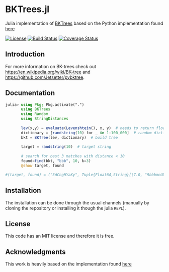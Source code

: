 # BKTrees.jl

Julia implementation of [BKTrees](https://en.wikipedia.org/wiki/BK-tree) based on the Python implementation found [here](https://github.com/Jetsetter/pybktree)

[![License](http://img.shields.io/badge/license-MIT-brightgreen.svg?style=flat)](LICENSE.md)
[![Build Status](https://travis-ci.org/zgornel/BKTrees.jl.svg?branch=master)](https://travis-ci.org/zgornel/BKTree.jl)
[![Coverage Status](https://coveralls.io/repos/github/zgornel/BKTrees.jl/badge.svg?branch=master)](https://coveralls.io/github/zgornel/BKTrees.jl?branch=master)



## Introduction

For more information on BK-trees check out https://en.wikipedia.org/wiki/BK-tree and https://github.com/Jetsetter/pybktree.

## Documentation

```julia
julia> using Pkg; Pkg.activate(".")
       using BKTrees
       using Random
       using StringDistances
       
       lev(x,y) = evaluate(Levenshtein(), x, y)  # needs to return floats 
       dictionary = [randstring(10) for _ in 1:100_000]  # random dictionary
       bkt = BKTree(lev, dictionary)  # build tree
       
       target = randstring(10)  # target string
       
       # search for best 3 matches with distance < 10
       found=find(bkt, "bbb", 10, k=3) 
       @show target, found

#(target, found) = ("3dCngHYaXy", Tuple{Float64,String}[(7.0, "9bbbmnUDOZ"), (7.0, "hbYZP7bmb5"), (7.0, "jDbjzOTbbR")])
```

## Installation

The installation can be done through the usual channels (manually by cloning the repository or installing it though the julia `REPL`).



## License

This code has an MIT license and therefore it is free.



## Acknowledgments

This work is heavily based on the implementation found [here](https://github.com/Jetsetter/pybktree)
